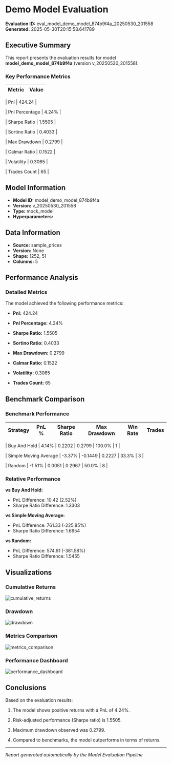 # Demo Model Evaluation

**Evaluation ID:** eval_model_demo_model_874b9f4a_20250530_201558  
**Generated:** 2025-05-30T20:15:58.641789

## Executive Summary

This report presents the evaluation results for model **model_demo_model_874b9f4a** (version v_20250530_201558).

### Key Performance Metrics

| Metric | Value |
|--------|-------|

| Pnl | 424.24 |

| Pnl Percentage | 4.24% |

| Sharpe Ratio | 1.5505 |

| Sortino Ratio | 0.4033 |

| Max Drawdown | 0.2799 |

| Calmar Ratio | 0.1522 |

| Volatility | 0.3065 |

| Trades Count | 65 |


## Model Information

- **Model ID:** model_demo_model_874b9f4a
- **Version:** v_20250530_201558
- **Type:** mock_model
- **Hyperparameters:**


## Data Information

- **Source:** sample_prices
- **Version:** None
- **Shape:** [252, 5]
- **Columns:** 5

## Performance Analysis

### Detailed Metrics

The model achieved the following performance metrics:


- **Pnl:** 424.24

- **Pnl Percentage:** 4.24%

- **Sharpe Ratio:** 1.5505

- **Sortino Ratio:** 0.4033

- **Max Drawdown:** 0.2799

- **Calmar Ratio:** 0.1522

- **Volatility:** 0.3065

- **Trades Count:** 65



## Benchmark Comparison

### Benchmark Performance

| Strategy | PnL % | Sharpe Ratio | Max Drawdown | Win Rate | Trades |
|----------|-------|--------------|--------------|----------|--------|

| Buy And Hold | 4.14% | 0.2202 | 0.2799 | 100.0% | 1 |

| Simple Moving Average | -3.37% | -0.1449 | 0.2227 | 33.3% | 3 |

| Random | -1.51% | 0.0051 | 0.2967 | 50.0% | 8 |


### Relative Performance


**vs Buy And Hold:**
- PnL Difference: 10.42 (2.52%)
- Sharpe Ratio Difference: 1.3303


**vs Simple Moving Average:**
- PnL Difference: 761.33 (-225.85%)
- Sharpe Ratio Difference: 1.6954


**vs Random:**
- PnL Difference: 574.91 (-381.58%)
- Sharpe Ratio Difference: 1.5455





## Visualizations


### Cumulative Returns
![cumulative_returns](/tmp/eval_model_demo_model_874b9f4a_20250530_201558/visualizations/cumulative_returns.png)


### Drawdown
![drawdown](/tmp/eval_model_demo_model_874b9f4a_20250530_201558/visualizations/drawdown.png)


### Metrics Comparison
![metrics_comparison](/tmp/eval_model_demo_model_874b9f4a_20250530_201558/visualizations/metrics_comparison.png)


### Performance Dashboard
![performance_dashboard](/tmp/eval_model_demo_model_874b9f4a_20250530_201558/visualizations/performance_dashboard.png)




## Conclusions

Based on the evaluation results:

1. The model shows positive returns with a PnL of 4.24%.
2. Risk-adjusted performance (Sharpe ratio) is 1.5505.
3. Maximum drawdown observed was 0.2799.

4. Compared to benchmarks, the model outperforms in terms of returns.


---
*Report generated automatically by the Model Evaluation Pipeline*